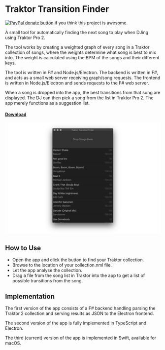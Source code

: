 # Traktor Transition Finder

<span class="badge-paypal"><a href="https://www.paypal.com/cgi-bin/webscr?cmd=_s-xclick&amp;hosted_button_id=GFDKRJ7LCQFQS" title="Donate to this project using Paypal"><img src="https://img.shields.io/badge/paypal-donate-yellow.svg" alt="PayPal donate button" /></a> if you think this project is awesome. </span>

A small tool for automatically finding the next song to play when DJing using Traktor Pro 2.

The tool works by creating a weighted graph of every song in a Traktor collection of songs, where the weights determine what song is best to mix into. 
The weight is calculated using the BPM of the songs and their different keys. 

The tool is written in F# and Node.js/Electron. The backend is written in F#, and acts as a small web server receiving graph/song requests. 
The frontend is written in Node.js/Electron and sends requests to the F# web server.

When a song is dropped into the app, the best transitions from that song are displayed. 
The DJ can then pick a song from the list in Traktor Pro 2. The app merely functions as a suggestion list.

#### [Download](https://github.com/andersfischernielsen/Traktor-Transition-Finder/releases/latest)

![Screenshot](readme/readme.png) 

## How to Use
- Open the app and click the button to find your Traktor collection. 
- Browse to the location of your collection.nml file.
- Let the app analyse the collection.
- Drag a file from the song list in Traktor into the app to get a list of possible transitions from the song.


## Implementation
The first version of the app consists of a F# backend handling parsing the Traktor 2 collection and serving results as JSON to the Electron frontend. 

The second version of the app is fully implemented in TypeScript and Electron. 

The third (current) version of the app is implemented in Swift, available for macOS. 
